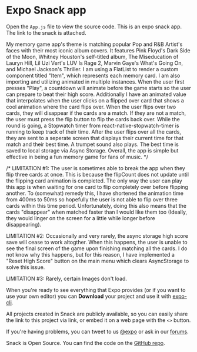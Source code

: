 # Expo Snack app

Open the `App.js` file to view the source code. This is an expo snack app. The link to the snack is attached.

My memory game app's theme is matching popular Pop and R&B Artist's faces with their most iconic album covers. It features Pink Floyd's Dark Side of the Moon, Whitney Houston's self-titled album, The Miseducation of Lauryn Hill, Lil Uzi Vert's LUV Is Rage 2, Marvin Gaye's What's Going On, and Michael Jackson's Thriller. I am using a FlatList to render a custom component titled "Item", which represents each memory card. I am also importing and utilizing animated in multiple instances. When the user first presses "Play", a countdown will animate before the game starts so the user can prepare to beat their high score. Additionally I have an animated value that interpolates when the user clicks on a flipped over card that shows a cool animation where the card flips over. When the user flips over two cards, they will disappear if the cards are a match. If they are not a match, the user must press the flip button to flip the cards back over. While the round is going, a Stopwatch timer from react-native-stopwatch-timer is running to keep track of their time. After the user flips over all the cards, they are sent to a seperate screen that displays their current time for that match and their best time. A trumpet sound also plays. The best time is saved to local storage via Async Storage. Overall, the app is simple but effective in being a fun memory game for fans of music. */

/* LIMITATION #1: The user is sometimes able to break the app when they flip three cards at once. This is because the flipCount does not update until the flipping card animation is completed. The only way the user can play this app is when waiting for one card to flip completely over before flipping another. To (somewhat) remedy this, I have shortened the animation time from 400ms to 50ms so hopefully the user is not able to flip over three cards within this time period. Unfortunately, doing this also means that the cards "disappear" when matched faster than I would like them too (Ideally, they would linger on the screen for a little while longer before disappearing).

  LIMITATION #2: Occasionally and very rarely, the async storage high score save will cease to work altogther. When this happens, the user is unable to see the final screen of the game upon finishing matching all the cards. I do not know why this happens, but for this reason, I have implemented a "Reset High Score" button on the main menu which clears AsyncStorage to solve this issue.

  LIMITATION #3: Rarely, certain Images don't load. 
 

When you're ready to see everything that Expo provides (or if you want to use your own editor) you can **Download** your project and use it with [expo-cli](https://docs.expo.io/get-started/installation).

All projects created in Snack are publicly available, so you can easily share the link to this project via link, or embed it on a web page with the `<>` button.

If you're having problems, you can tweet to us [@expo](https://twitter.com/expo) or ask in our [forums](https://forums.expo.io/c/snack).

Snack is Open Source. You can find the code on the [GitHub repo](https://github.com/expo/snack).
